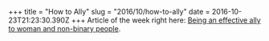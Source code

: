 +++
title = "How to Ally"
slug = "2016/10/how-to-ally"
date = 2016-10-23T21:23:30.390Z
+++
Article of the week right here: [Being an effective ally to woman and non-binary  people](https://codeascraft.com/2016/10/19/being-an-effective-ally-to-women-and-non-binary-people/).
